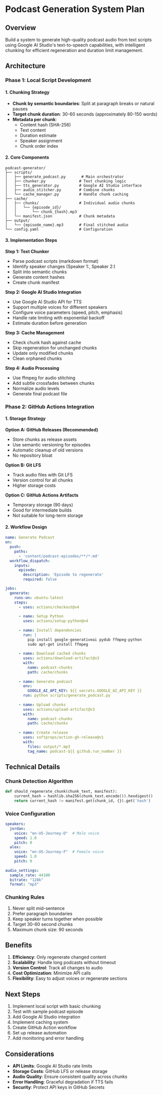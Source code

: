 # Podcast Generation System Plan

## Overview
Build a system to generate high-quality podcast audio from text scripts using Google AI Studio's text-to-speech capabilities, with intelligent chunking for efficient regeneration and duration limit management.

## Architecture

### Phase 1: Local Script Development

#### 1. Chunking Strategy
- **Chunk by semantic boundaries**: Split at paragraph breaks or natural pauses
- **Target chunk duration**: 30-60 seconds (approximately 80-150 words)
- **Metadata per chunk**:
  - Content hash (SHA-256)
  - Text content
  - Duration estimate
  - Speaker assignment
  - Chunk order index

#### 2. Core Components

```
podcast-generator/
├── scripts/
│   ├── generate_podcast.py       # Main orchestrator
│   ├── chunker.py               # Text chunking logic
│   ├── tts_generator.py         # Google AI Studio interface
│   ├── audio_stitcher.py        # Combine chunks
│   └── cache_manager.py         # Handle chunk caching
├── cache/
│   ├── chunks/                  # Individual audio chunks
│   │   └── {episode_id}/
│   │       └── chunk_{hash}.mp3
│   └── manifest.json            # Chunk metadata
├── output/
│   └── {episode_name}.mp3       # Final stitched audio
└── config.yaml                  # Configuration

```

#### 3. Implementation Steps

**Step 1: Text Chunker**
- Parse podcast scripts (markdown format)
- Identify speaker changes (Speaker 1:, Speaker 2:)
- Split into semantic chunks
- Generate content hashes
- Create chunk manifest

**Step 2: Google AI Studio Integration**
- Use Google AI Studio API for TTS
- Support multiple voices for different speakers
- Configure voice parameters (speed, pitch, emphasis)
- Handle rate limiting with exponential backoff
- Estimate duration before generation

**Step 3: Cache Management**
- Check chunk hash against cache
- Skip regeneration for unchanged chunks
- Update only modified chunks
- Clean orphaned chunks

**Step 4: Audio Processing**
- Use ffmpeg for audio stitching
- Add subtle crossfades between chunks
- Normalize audio levels
- Generate final podcast file

### Phase 2: GitHub Actions Integration

#### 1. Storage Strategy

**Option A: GitHub Releases (Recommended)**
- Store chunks as release assets
- Use semantic versioning for episodes
- Automatic cleanup of old versions
- No repository bloat

**Option B: Git LFS**
- Track audio files with Git LFS
- Version control for all chunks
- Higher storage costs

**Option C: GitHub Actions Artifacts**
- Temporary storage (90 days)
- Good for intermediate builds
- Not suitable for long-term storage

#### 2. Workflow Design

```yaml
name: Generate Podcast
on:
  push:
    paths:
      - 'content/podcast-episodes/**/*.md'
  workflow_dispatch:
    inputs:
      episode:
        description: 'Episode to regenerate'
        required: false

jobs:
  generate:
    runs-on: ubuntu-latest
    steps:
      - uses: actions/checkout@v4
      
      - name: Setup Python
        uses: actions/setup-python@v4
        
      - name: Install dependencies
        run: |
          pip install google-generativeai pydub ffmpeg-python
          sudo apt-get install ffmpeg
          
      - name: Download cached chunks
        uses: actions/download-artifact@v3
        with:
          name: podcast-chunks
          path: cache/chunks
          
      - name: Generate podcast
        env:
          GOOGLE_AI_API_KEY: ${{ secrets.GOOGLE_AI_API_KEY }}
        run: python scripts/generate_podcast.py
        
      - name: Upload chunks
        uses: actions/upload-artifact@v3
        with:
          name: podcast-chunks
          path: cache/chunks
          
      - name: Create release
        uses: softprops/action-gh-release@v1
        with:
          files: output/*.mp3
          tag_name: podcast-${{ github.run_number }}
```

## Technical Details

### Chunk Detection Algorithm
```python
def should_regenerate_chunk(chunk_text, manifest):
    current_hash = hashlib.sha256(chunk_text.encode()).hexdigest()
    return current_hash != manifest.get(chunk_id, {}).get('hash')
```

### Voice Configuration
```yaml
speakers:
  jordan:
    voice: "en-US-Journey-D"  # Male voice
    speed: 1.0
    pitch: 0
  alex:
    voice: "en-US-Journey-F"  # Female voice
    speed: 1.0
    pitch: 0
    
audio_settings:
  sample_rate: 44100
  bitrate: "128k"
  format: "mp3"
```

### Chunking Rules
1. Never split mid-sentence
2. Prefer paragraph boundaries
3. Keep speaker turns together when possible
4. Target 30-60 second chunks
5. Maximum chunk size: 90 seconds

## Benefits

1. **Efficiency**: Only regenerate changed content
2. **Scalability**: Handle long podcasts without timeout
3. **Version Control**: Track all changes to audio
4. **Cost Optimization**: Minimize API calls
5. **Flexibility**: Easy to adjust voices or regenerate sections

## Next Steps

1. Implement local script with basic chunking
2. Test with sample podcast episode
3. Add Google AI Studio integration
4. Implement caching system
5. Create GitHub Action workflow
6. Set up release automation
7. Add monitoring and error handling

## Considerations

- **API Limits**: Google AI Studio rate limits
- **Storage Costs**: GitHub LFS or release storage
- **Audio Quality**: Ensure consistent quality across chunks
- **Error Handling**: Graceful degradation if TTS fails
- **Security**: Protect API keys in GitHub Secrets